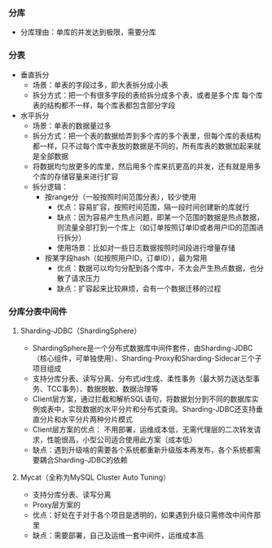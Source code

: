 ### 分库

- 分库理由：单库的并发达到极限，需要分库

### 分表

- 垂直拆分
    - 场景：单表的字段过多，即大表拆分成小表
    - 拆分方式：把一个有很多字段的表给拆分成多个表，或者是多个库 每个库表的结构都不一样，每个库表都包含部分字段
- 水平拆分
    - 场景：单表的数据量过多
    - 拆分方式：把一个表的数据给弄到多个库的多个表里，但每个库的表结构都一样，只不过每个库中表放的数据是不同的，所有库表的数据加起来就是全部数据
    - 将数据均匀放更多的库里，然后用多个库来抗更高的并发，还有就是用多个库的存储容量来进行扩容
    - 拆分逻辑：
        - 按range分（一般按照时间范围分表），较少使用
            - 优点：容易扩容，按照时间范围，隔一段时间创建新的库就行
            - 缺点：因为容易产生热点问题，即某一个范围的数据是热点数据，则流量全部打到一个库上（如订单按照订单ID或者用户ID的范围进行拆分）
            - 使用场景：比如对一些日志数据按照时间段进行增量存储
        - 按某字段hash（如按照用户ID，订单ID），最为常用
            - 优点：数据可以均匀分配到各个库中，不太会产生热点数据，也分散了请求压力
            - 缺点：扩容起来比较麻烦，会有一个数据迁移的过程

### 分库分表中间件

1. Sharding-JDBC（ShardingSphere）
    - ShardingSphere是一个分布式数据库中间件套件，由Sharding-JDBC（核心组件，可单独使用）、Sharding-Proxy和Sharding-Sidecar三个子项目组成
    - 支持分库分表、读写分离、分布式id生成、柔性事务（最大努力送达型事务、TCC事务）、数据脱敏、数据治理等
    - Client层方案，通过拦截和解析SQL语句，将数据划分到不同的数据库实例或表中，实现数据的水平分片和分布式查询。Sharding-JDBC还支持垂直分片和水平分片两种分片模式
    - Client层方案的优点： 不用部署，运维成本低，无需代理层的二次转发请求，性能很高，小型公司适合使用此方案（成本低）
    - 缺点：遇到升级啥的需要各个系统都重新升级版本再发布，各个系统都需要耦合Sharding-JDBC的依赖

2. Mycat（全称为MySQL Cluster Auto Tuning）
    - 支持分库分表、读写分离
    - Proxy层方案的
    - 优点：好处在于对于各个项目是透明的，如果遇到升级只需修改中间件那里
    - 缺点：需要部署，自己及运维一套中间件，运维成本高

   
